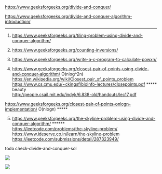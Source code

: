 https://www.geeksforgeeks.org/divide-and-conquer/

https://www.geeksforgeeks.org/divide-and-conquer-algorithm-introduction/

-----------------------------------------------------------------------------------------------------------------------

1) https://www.geeksforgeeks.org/tiling-problem-using-divide-and-conquer-algorithm/

2) https://www.geeksforgeeks.org/counting-inversions/

3) https://www.geeksforgeeks.org/write-a-c-program-to-calculate-powxn/

4) https://www.geeksforgeeks.org/closest-pair-of-points-using-divide-and-conquer-algorithm/   O(nlog^2n)\
https://en.wikipedia.org/wiki/Closest_pair_of_points_problem \
https://www.cs.cmu.edu/~ckingsf/bioinfo-lectures/closepoints.pdf ***** beauty \
http://people.csail.mit.edu/indyk/6.838-old/handouts/lec17.pdf

https://www.geeksforgeeks.org/closest-pair-of-points-onlogn-implementation/ O(nlogn) *****

5) https://www.geeksforgeeks.org/the-skyline-problem-using-divide-and-conquer-algorithm/ ****** \
https://leetcode.com/problems/the-skyline-problem/ \
https://www.ideserve.co.in/learn/the-skyline-problem \
https://leetcode.com/submissions/detail/287323949/

todo check-divide-and-conquer-sol

![](https://www.ideserve.co.in/learn/img/skyline_0.png)


![](https://www.ideserve.co.in/learn/img/skyline_1.png)


